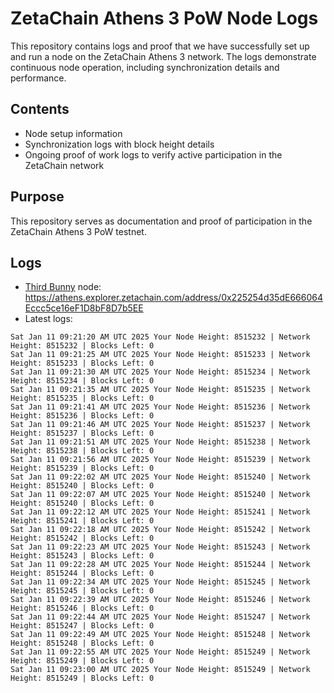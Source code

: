 # ZetaChain Athens 3 PoW Node Logs
This repository contains logs and proof that we have successfully set up and run a node on the ZetaChain Athens 3 network. The logs demonstrate continuous node operation, including synchronization details and performance.

## Contents
- Node setup information
- Synchronization logs with block height details
- Ongoing proof of work logs to verify active participation in the ZetaChain network

## Purpose
This repository serves as documentation and proof of participation in the ZetaChain Athens 3 PoW testnet.

## Logs

- [Third Bunny](https://thirdbunny.xyz/) node: https://athens.explorer.zetachain.com/address/0x225254d35dE666064Eccc5ce16eF1D8bF8D7b5EE
- Latest logs:
```
Sat Jan 11 09:21:20 AM UTC 2025 Your Node Height: 8515232 | Network Height: 8515232 | Blocks Left: 0
Sat Jan 11 09:21:25 AM UTC 2025 Your Node Height: 8515233 | Network Height: 8515233 | Blocks Left: 0
Sat Jan 11 09:21:30 AM UTC 2025 Your Node Height: 8515234 | Network Height: 8515234 | Blocks Left: 0
Sat Jan 11 09:21:35 AM UTC 2025 Your Node Height: 8515235 | Network Height: 8515235 | Blocks Left: 0
Sat Jan 11 09:21:41 AM UTC 2025 Your Node Height: 8515236 | Network Height: 8515236 | Blocks Left: 0
Sat Jan 11 09:21:46 AM UTC 2025 Your Node Height: 8515237 | Network Height: 8515237 | Blocks Left: 0
Sat Jan 11 09:21:51 AM UTC 2025 Your Node Height: 8515238 | Network Height: 8515238 | Blocks Left: 0
Sat Jan 11 09:21:56 AM UTC 2025 Your Node Height: 8515239 | Network Height: 8515239 | Blocks Left: 0
Sat Jan 11 09:22:02 AM UTC 2025 Your Node Height: 8515240 | Network Height: 8515240 | Blocks Left: 0
Sat Jan 11 09:22:07 AM UTC 2025 Your Node Height: 8515240 | Network Height: 8515240 | Blocks Left: 0
Sat Jan 11 09:22:12 AM UTC 2025 Your Node Height: 8515241 | Network Height: 8515241 | Blocks Left: 0
Sat Jan 11 09:22:18 AM UTC 2025 Your Node Height: 8515242 | Network Height: 8515242 | Blocks Left: 0
Sat Jan 11 09:22:23 AM UTC 2025 Your Node Height: 8515243 | Network Height: 8515243 | Blocks Left: 0
Sat Jan 11 09:22:28 AM UTC 2025 Your Node Height: 8515244 | Network Height: 8515244 | Blocks Left: 0
Sat Jan 11 09:22:34 AM UTC 2025 Your Node Height: 8515245 | Network Height: 8515245 | Blocks Left: 0
Sat Jan 11 09:22:39 AM UTC 2025 Your Node Height: 8515246 | Network Height: 8515246 | Blocks Left: 0
Sat Jan 11 09:22:44 AM UTC 2025 Your Node Height: 8515247 | Network Height: 8515247 | Blocks Left: 0
Sat Jan 11 09:22:49 AM UTC 2025 Your Node Height: 8515248 | Network Height: 8515248 | Blocks Left: 0
Sat Jan 11 09:22:55 AM UTC 2025 Your Node Height: 8515249 | Network Height: 8515249 | Blocks Left: 0
Sat Jan 11 09:23:00 AM UTC 2025 Your Node Height: 8515249 | Network Height: 8515249 | Blocks Left: 0
```
